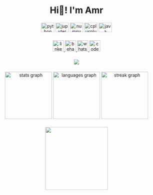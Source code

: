 <h1 align="center">Hi👋! I'm Amr</h1>

###

<div align="center">
  <img src="https://cdn.jsdelivr.net/gh/devicons/devicon/icons/python/python-original.svg" height="30" width="42" alt="python logo"  />
  <img src="https://cdn.jsdelivr.net/gh/devicons/devicon/icons/jupyter/jupyter-original.svg" height="30" width="42" alt="jupyter logo"  />
  <img src="https://cdn.jsdelivr.net/gh/devicons/devicon/icons/numpy/numpy-original.svg" height="30" width="42" alt="numpy logo"  />
  <img src="https://cdn.jsdelivr.net/gh/devicons/devicon/icons/cplusplus/cplusplus-original.svg" height="30" width="42" alt="cplusplus logo"  />
  <img src="https://cdn.jsdelivr.net/gh/devicons/devicon/icons/java/java-original.svg" height="30" width="42" alt="java logo"  />
</div>

###

<div align="center">
 <!-- i delete the YouTube button-->
  <a href="https://www.linkedin.com/in/amr-emad-el-khouly-344a6022b/" target="_blank">
    <img src="https://img.shields.io/static/v1?message=LinkedIn&logo=linkedin&label=&color=0077B5&logoColor=white&labelColor=&style=for-the-badge" height="35" alt="linkedin logo"  />
  </a>
  <a href="https://www.behance.net/amremad12" target="_blank">
    <img src="https://img.shields.io/static/v1?message=Behance&logo=behance&label=&color=1769ff&logoColor=white&labelColor=&style=for-the-badge" height="35" alt="behance logo"  />
  </a>
  <a href="https://api.whatsapp.com/send?phone=201096355014&text=Hi" target="_blank">
    <img src="https://img.shields.io/static/v1?message=Whatsapp&logo=whatsapp&label=&color=25D366&logoColor=white&labelColor=&style=for-the-badge" height="35" alt="whatsapp logo"  />
  </a>
  <a href="https://amrai.rf.gd/" target="_blank">
    <img src="https://img.shields.io/static/v1?message=MY WEBSITE &logo=codesandbox&label=&color=040407&logoColor=DBDBDB&labelColor=&style=for-the-badge" height="35" alt="codesandbox logo"  />
  </a>
</div>

###


<div align="center">
  <img src="https://profile-counter.glitch.me/am/count.svg?"  />
</div>

###

<div align="center">
  <img src="https://github-readme-stats.vercel.app/api?username=am&hide_title=false&hide_rank=false&show_icons=true&include_all_commits=true&count_private=true&disable_animations=false&theme=default&locale=en&hide_border=false&order=1" height="150" alt="stats graph"  />
  <img src="https://github-readme-stats.vercel.app/api/top-langs?username=am&locale=en&hide_title=false&layout=compact&card_width=320&langs_count=4&theme=default&hide_border=false&order=2" height="150" alt="languages graph"  />
  <img src="https://streak-stats.demolab.com?user=am&locale=en&mode=daily&theme=default&hide_border=false&border_radius=50&date_format=j/n[/Y]&order=3" height="150" alt="streak graph"  />
</div>

###

<div align="center">
  <img height="200" src="https://media.giphy.com/media/1baeQ9npFORhjp7EV0/giphy.gif"  />
</div>

###
